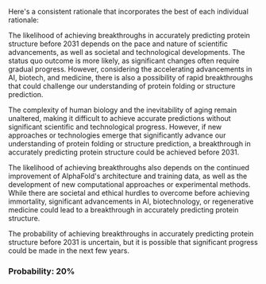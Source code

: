 Here's a consistent rationale that incorporates the best of each individual rationale:

The likelihood of achieving breakthroughs in accurately predicting protein structure before 2031 depends on the pace and nature of scientific advancements, as well as societal and technological developments. The status quo outcome is more likely, as significant changes often require gradual progress. However, considering the accelerating advancements in AI, biotech, and medicine, there is also a possibility of rapid breakthroughs that could challenge our understanding of protein folding or structure prediction.

The complexity of human biology and the inevitability of aging remain unaltered, making it difficult to achieve accurate predictions without significant scientific and technological progress. However, if new approaches or technologies emerge that significantly advance our understanding of protein folding or structure prediction, a breakthrough in accurately predicting protein structure could be achieved before 2031.

The likelihood of achieving breakthroughs also depends on the continued improvement of AlphaFold's architecture and training data, as well as the development of new computational approaches or experimental methods. While there are societal and ethical hurdles to overcome before achieving immortality, significant advancements in AI, biotechnology, or regenerative medicine could lead to a breakthrough in accurately predicting protein structure.

The probability of achieving breakthroughs in accurately predicting protein structure before 2031 is uncertain, but it is possible that significant progress could be made in the next few years.

### Probability: 20%